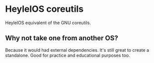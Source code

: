 # HeylelOS coreutils

  HeylelOS equivalent of the GNU coreutils.

## Why not take one from another OS?

  Because it would had external dependencies. It's still great to create a standalone.
Good for practice and educational purposes too.

